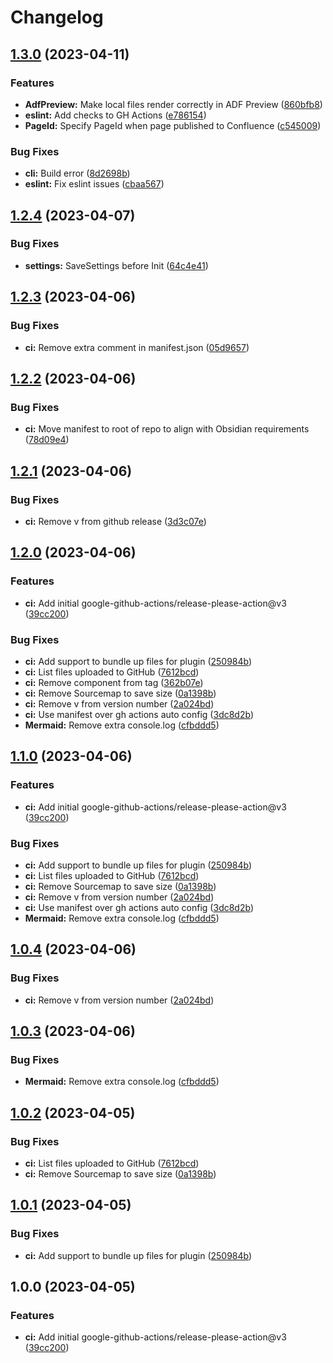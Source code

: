 # Changelog

## [1.3.0](https://github.com/obsidian-confluence/obsidian-confluence/compare/1.2.4...1.3.0) (2023-04-11)


### Features

* **AdfPreview:** Make local files render correctly in ADF Preview ([860bfb8](https://github.com/obsidian-confluence/obsidian-confluence/commit/860bfb8e5cf1f094231abd2f4b4e7ae6bc91e7fd))
* **eslint:** Add checks to GH Actions ([e786154](https://github.com/obsidian-confluence/obsidian-confluence/commit/e7861542f9dbe99bbc81bb0cecfee00f32ae5c5a))
* **PageId:** Specify PageId when page published to Confluence ([c545009](https://github.com/obsidian-confluence/obsidian-confluence/commit/c5450092bb8abdf106d80d5a12b4a075dbd61130))


### Bug Fixes

* **cli:** Build error ([8d2698b](https://github.com/obsidian-confluence/obsidian-confluence/commit/8d2698b47c6244fe2304b44b78b557358dfe5797))
* **eslint:** Fix eslint issues ([cbaa567](https://github.com/obsidian-confluence/obsidian-confluence/commit/cbaa5671bb7e16c1b79b636cb06ed930298b29a6))

## [1.2.4](https://github.com/obsidian-confluence/obsidian-confluence/compare/1.2.3...1.2.4) (2023-04-07)


### Bug Fixes

* **settings:** SaveSettings before Init ([64c4e41](https://github.com/obsidian-confluence/obsidian-confluence/commit/64c4e41565364525bfb2b53480630d30c875b91d))

## [1.2.3](https://github.com/obsidian-confluence/obsidian-confluence/compare/1.2.2...1.2.3) (2023-04-06)


### Bug Fixes

* **ci:** Remove extra comment in manifest.json ([05d9657](https://github.com/obsidian-confluence/obsidian-confluence/commit/05d965738ac77b951acc39348bb7e4a64c627b1f))

## [1.2.2](https://github.com/obsidian-confluence/obsidian-confluence/compare/1.2.1...1.2.2) (2023-04-06)


### Bug Fixes

* **ci:** Move manifest to root of repo to align with Obsidian requirements ([78d09e4](https://github.com/obsidian-confluence/obsidian-confluence/commit/78d09e43daad45aa0cf51f5f1ca874fa5b13e8e1))

## [1.2.1](https://github.com/obsidian-confluence/obsidian-confluence/compare/1.2.0...1.2.1) (2023-04-06)


### Bug Fixes

* **ci:** Remove v from github release ([3d3c07e](https://github.com/obsidian-confluence/obsidian-confluence/commit/3d3c07ef3b96c6f73561f5cd2aa0e44e7f6034c9))

## [1.2.0](https://github.com/obsidian-confluence/obsidian-confluence/compare/v1.1.0...1.2.0) (2023-04-06)


### Features

* **ci:** Add initial google-github-actions/release-please-action@v3 ([39cc200](https://github.com/obsidian-confluence/obsidian-confluence/commit/39cc2001113f6f846dddc56bc8ba75f5ff7ce026))


### Bug Fixes

* **ci:** Add support to bundle up files for plugin ([250984b](https://github.com/obsidian-confluence/obsidian-confluence/commit/250984b2baf462266d7cafc5a6eb7b82b0fd2dbb))
* **ci:** List files uploaded to GitHub ([7612bcd](https://github.com/obsidian-confluence/obsidian-confluence/commit/7612bcd6b67c8ba712611e553dff985f8cae38bd))
* **ci:** Remove component from tag ([362b07e](https://github.com/obsidian-confluence/obsidian-confluence/commit/362b07e58af2420eb37a7fcabdfa1f9161a6c954))
* **ci:** Remove Sourcemap to save size ([0a1398b](https://github.com/obsidian-confluence/obsidian-confluence/commit/0a1398bb880c3201598ec860c68c1b82b016fa4a))
* **ci:** Remove v from version number ([2a024bd](https://github.com/obsidian-confluence/obsidian-confluence/commit/2a024bdf2d640749561f41a24f79343005066d13))
* **ci:** Use manifest over gh actions auto config ([3dc8d2b](https://github.com/obsidian-confluence/obsidian-confluence/commit/3dc8d2bbe5a25c844cda5c224ab0da7c465a5622))
* **Mermaid:** Remove extra console.log ([cfbddd5](https://github.com/obsidian-confluence/obsidian-confluence/commit/cfbddd531d4b79e3bd2447e39299db19b6393014))

## [1.1.0](https://github.com/obsidian-confluence/obsidian-confluence/compare/obsidian-confluence-v1.0.4...obsidian-confluence-1.1.0) (2023-04-06)


### Features

* **ci:** Add initial google-github-actions/release-please-action@v3 ([39cc200](https://github.com/obsidian-confluence/obsidian-confluence/commit/39cc2001113f6f846dddc56bc8ba75f5ff7ce026))


### Bug Fixes

* **ci:** Add support to bundle up files for plugin ([250984b](https://github.com/obsidian-confluence/obsidian-confluence/commit/250984b2baf462266d7cafc5a6eb7b82b0fd2dbb))
* **ci:** List files uploaded to GitHub ([7612bcd](https://github.com/obsidian-confluence/obsidian-confluence/commit/7612bcd6b67c8ba712611e553dff985f8cae38bd))
* **ci:** Remove Sourcemap to save size ([0a1398b](https://github.com/obsidian-confluence/obsidian-confluence/commit/0a1398bb880c3201598ec860c68c1b82b016fa4a))
* **ci:** Remove v from version number ([2a024bd](https://github.com/obsidian-confluence/obsidian-confluence/commit/2a024bdf2d640749561f41a24f79343005066d13))
* **ci:** Use manifest over gh actions auto config ([3dc8d2b](https://github.com/obsidian-confluence/obsidian-confluence/commit/3dc8d2bbe5a25c844cda5c224ab0da7c465a5622))
* **Mermaid:** Remove extra console.log ([cfbddd5](https://github.com/obsidian-confluence/obsidian-confluence/commit/cfbddd531d4b79e3bd2447e39299db19b6393014))

## [1.0.4](https://github.com/obsidian-confluence/obsidian-confluence/compare/v1.0.3...v1.0.4) (2023-04-06)


### Bug Fixes

* **ci:** Remove v from version number ([2a024bd](https://github.com/obsidian-confluence/obsidian-confluence/commit/2a024bdf2d640749561f41a24f79343005066d13))

## [1.0.3](https://github.com/obsidian-confluence/obsidian-confluence/compare/v1.0.2...v1.0.3) (2023-04-06)


### Bug Fixes

* **Mermaid:** Remove extra console.log ([cfbddd5](https://github.com/obsidian-confluence/obsidian-confluence/commit/cfbddd531d4b79e3bd2447e39299db19b6393014))

## [1.0.2](https://github.com/obsidian-confluence/obsidian-confluence/compare/v1.0.1...v1.0.2) (2023-04-05)


### Bug Fixes

* **ci:** List files uploaded to GitHub ([7612bcd](https://github.com/obsidian-confluence/obsidian-confluence/commit/7612bcd6b67c8ba712611e553dff985f8cae38bd))
* **ci:** Remove Sourcemap to save size ([0a1398b](https://github.com/obsidian-confluence/obsidian-confluence/commit/0a1398bb880c3201598ec860c68c1b82b016fa4a))

## [1.0.1](https://github.com/obsidian-confluence/obsidian-confluence/compare/v1.0.0...v1.0.1) (2023-04-05)


### Bug Fixes

* **ci:** Add support to bundle up files for plugin ([250984b](https://github.com/obsidian-confluence/obsidian-confluence/commit/250984b2baf462266d7cafc5a6eb7b82b0fd2dbb))

## 1.0.0 (2023-04-05)


### Features

* **ci:** Add initial google-github-actions/release-please-action@v3 ([39cc200](https://github.com/obsidian-confluence/obsidian-confluence/commit/39cc2001113f6f846dddc56bc8ba75f5ff7ce026))
